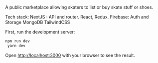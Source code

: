 A public marketplace allowing skaters to list or buy skate stuff or shoes.

Tech stack:
NextJS : API and router.
React, Redux.
Firebase: Auth and Storage
MongoDB
TailwindCSS

First, run the development server:

```bash
npm run dev
 yarn dev
```

Open [http://localhost:3000](http://localhost:3000) with your browser to see the result.
